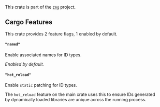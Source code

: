 <!--do doc --readme header-->
This crate is part of the [`zng`](https://github.com/zng-ui/zng?tab=readme-ov-file#crates) project.


<!--do doc --readme features-->
## Cargo Features

This crate provides 2 feature flags, 1 enabled by default.

#### `"named"`
Enable associated names for ID types.

*Enabled by default.*

#### `"hot_reload"`
Enable `static` patching for ID types.

The `hot_reload` feature on the main crate uses this to ensure IDs generated by dynamically
loaded libraries are unique across the running process.

<!--do doc --readme #SECTION-END-->


